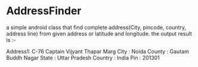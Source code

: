 # AddressFinder
a simple android class that find complete address(City, pincode, country, address line) from given address or latitude and longitude. 
the output result is :-

Address1: C-76 Captain Vijyant Thapar Marg
City    : Noida
County  : Gautam Buddh Nagar
State   : Uttar Pradesh
Country : India
Pin     : 201301

